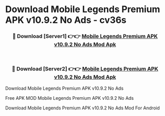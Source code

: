 # Download Mobile Legends Premium APK v10.9.2 No Ads - cv36s



<div align="center">
<h3>🔴 Download [Server1] 👉👉 <a href="https://momento.my/?title=Mobile_Legends_Premium_APK_v10.9.2_No_Ads">Mobile Legends Premium APK v10.9.2 No Ads Mod Apk</a></h3><br>

<h3>🔴 Download [Server2] 👉👉 <a href="https://momento.my/?title=Mobile_Legends_Premium_APK_v10.9.2_No_Ads">Mobile Legends Premium APK v10.9.2 No Ads Mod Apk</a></h3>
</div>



Download Mobile Legends Premium APK v10.9.2 No Ads 

Free APK MOD Mobile Legends Premium APK v10.9.2 No Ads 

Download Mobile Legends Premium APK v10.9.2 No Ads Mod For Android
